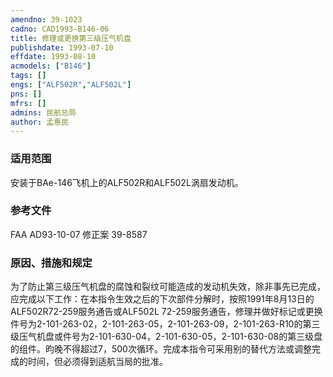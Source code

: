 ```yaml
---
amendno: 39-1023  
cadno: CAD1993-B146-06  
title: 修理或更换第三级压气机盘  
publishdate: 1993-07-10  
effdate: 1993-08-10  
acmodels: ["B146"]  
tags: []  
engs: ["ALF502R","ALF502L"]  
pns: []  
mfrs: []  
admins: 民航总局  
author: 孟惠民  
---
```

  
### 适用范围  
安装于BAe-146飞机上的ALF502R和ALF502L涡扇发动机。  
  
<!--more-->  
### 参考文件  
  FAA AD93-10-07 修正案 39-8587  
  
### 原因、措施和规定  

  为了防止第三级压气机盘的腐蚀和裂纹可能造成的发动机失效，除非事先已完成，应完成以下工作：在本指令生效之后的下次部件分解时，按照1991年8月13日的ALF502R72-259服务通告或ALF502L 72-259服务通告，修理并做好标记或更换件号为2-101-263-02，2-101-263-05，2-101-263-09，2-101-263-R10的第三级压气机盘或件号为2-101-630-04，2-101-630-05，2-101-630-08的第三级盘的组件。昀晚不得超过7，500次循环。完成本指令可采用别的替代方法或调整完成的时间，但必须得到适航当局的批准。  
